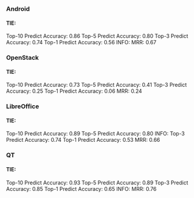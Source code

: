 ### Android
#### TIE:
Top-10 Predict Accuracy: 0.86
Top-5 Predict Accuracy: 0.80
Top-3 Predict Accuracy: 0.74
Top-1 Predict Accuracy: 0.56
INFO: MRR: 0.67


### OpenStack
#### TIE:
Top-10 Predict Accuracy: 0.73
Top-5 Predict Accuracy: 0.41
Top-3 Predict Accuracy: 0.25
Top-1 Predict Accuracy: 0.06
MRR: 0.24

### LibreOffice
#### TIE:
Top-10 Predict Accuracy: 0.89
Top-5 Predict Accuracy: 0.80
INFO: Top-3 Predict Accuracy: 0.74
Top-1 Predict Accuracy: 0.53
MRR: 0.66

### QT
#### TIE:
Top-10 Predict Accuracy: 0.93
Top-5 Predict Accuracy: 0.89
Top-3 Predict Accuracy: 0.85
Top-1 Predict Accuracy: 0.65
INFO: MRR: 0.76